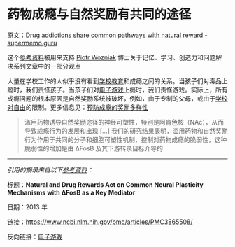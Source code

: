 # 药物成瘾与自然奖励有共同的途径

原文：[Drug addictions share common pathways with natural reward - supermemo.guru](https://supermemo.guru/wiki/Drug_addictions_share_common_pathways_with_natural_reward)

这个[参考资料](https://supermemo.guru/wiki/References)被用来支持 [Piotr Wozniak](https://supermemo.guru/wiki/Piotr_Wozniak) 博士关于记忆、学习、创造力和问题解决系列文章中的一部分观点

大量在学校工作的人似乎没有看到[学校教育](https://supermemo.guru/wiki/Schooling)和成瘾之间的关系。当孩子们对毒品上瘾时，我们责怪孩子。当孩子们对[电子游戏](https://supermemo.guru/wiki/Videogames)上瘾时，我们责怪游戏。实际上，所有成瘾问题的根本原因是自然奖励系统被破坏，例如，由于专制的父母，或由于[学校对自由](https://supermemo.guru/wiki/School_is_prison)的限制。更多信息见：[预防成瘾的奖励多样性](https://supermemo.guru/wiki/Reward_diversity_in_preventing_addictions)

> 滥用药物诱导自然奖励途径的神经可塑性，特别是阿肯色核（NAc），从而导致成瘾行为的发展和出现 [...] 我们的研究结果表明，滥用药物和自然奖励行为作用于共同的分子和细胞可塑性机制，控制对药物成瘾的脆弱性，这种脆弱性的增加是由 ΔFosB 及其下游转录目标介导的

------

*引用的摘录来自以下[参考资料](https://supermemo.guru/wiki/References)：*

标题：**Natural and Drug Rewards Act on Common Neural Plasticity Mechanisms with ΔFosB as a Key Mediator**

日期：2013 年

链接：https://www.ncbi.nlm.nih.gov/pmc/articles/PMC3865508/

反向链接：[电子游戏](https://supermemo.guru/wiki/Videogames)